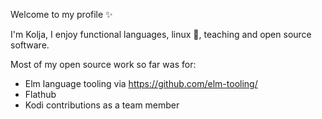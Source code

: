 Welcome to my profile ✨

I'm Kolja, I enjoy functional languages, linux 🐧, teaching and open source software. 

Most of my open source work so far was for:

- Elm language tooling via https://github.com/elm-tooling/
- Flathub
- Kodi contributions as a team member

